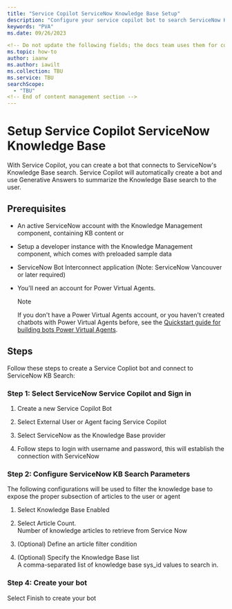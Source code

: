 ```yaml
---
title: "Service Copilot ServiceNow Knowledge Base Setup"
description: "Configure your service copilot bot to search ServiceNow Knowledge Base Articles and provide the user a response"
keywords: "PVA"
ms.date: 09/26/2023

<!-- Do not update the following fields; the docs team uses them for content management -->
ms.topic: how-to
author: iaanw
ms.author: iawilt
ms.collection: TBU
ms.service: TBU
searchScope:
  - "TBU"
<!-- End of content management section -->
---
```


# Setup Service Copilot ServiceNow Knowledge Base 

With Service Copilot, you can create a bot that connects to ServiceNow's Knowledge Base search. Service Copilot will automatically create a bot and use Generative Answers to summarize the Knowledge Base search to the user.


## Prerequisites

- An active ServiceNow account with the Knowledge Management component, containing KB content
or
- Setup a developer instance with the Knowledge Management component, which comes with preloaded sample data
- ServiceNow Bot Interconnect application (Note: ServiceNow Vancouver or later required)
- You'll need an account for Power Virtual Agents. 

  > [!NOTE]
  > If you don't have a Power Virtual Agents account, or you haven't created chatbots with Power Virtual Agents before, see the [Quickstart guide for building bots Power Virtual Agents](fundamentals-get-started.md?tabs=web).

## Steps

Follow these steps to create a Service Copliot bot and connect to ServiceNow KB Search:

### Step 1: Select ServiceNow Service Copilot and Sign in

1. Create a new Service Copilot Bot

1. Select External User or Agent facing Service Copilot

1. Select ServiceNow as the Knowledge Base provider

1. Follow steps to login with username and password, this will establish the connection with ServiceNow

### Step 2: Configure ServiceNow KB Search Parameters

The following configurations will be used to filter the knowledge base to expose the proper subsection of articles to the user or agent

1. Select Knowledge Base Enabled 

1. Select Article Count.  
Number of knowledge articles to retrieve from Service Now

1. (Optional) Define an article filter condition

1. (Optional) Specify the Knowledge Base list  
A comma-separated list of knowledge base sys_id values to search in.

### Step 4: Create your bot

Select Finish to create your bot 

